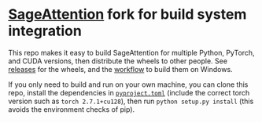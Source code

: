 # [SageAttention](https://github.com/thu-ml/SageAttention) fork for build system integration

This repo makes it easy to build SageAttention for multiple Python, PyTorch, and CUDA versions, then distribute the wheels to other people. See [releases](https://github.com/woct0rdho/SageAttention/releases) for the wheels, and the [workflow](https://github.com/woct0rdho/SageAttention/blob/main/.github/workflows/build-sageattn.yml) to build them on Windows.

If you only need to build and run on your own machine, you can clone this repo, install the dependencies in [`pyproject.toml`](https://github.com/woct0rdho/SageAttention/blob/main/pyproject.toml) (include the correct torch version such as `torch 2.7.1+cu128`), then run `python setup.py install` (this avoids the environment checks of pip).
